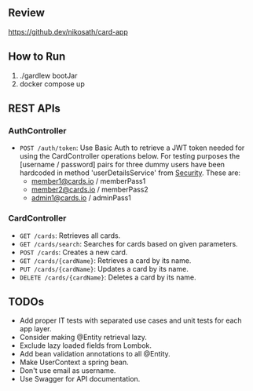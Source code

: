 ## Review

https://github.dev/nikosath/card-app

## How to Run

1. ./gardlew bootJar
2. docker compose up

## REST APIs

### AuthController
- `POST /auth/token`: Use Basic Auth to retrieve a JWT token needed for using the CardController operations below.
  For testing purposes the [username / password] pairs for three dummy users have been hardcoded
  in method 'userDetailsService' from [Security](src/main/java/cardapp/auth/SecurityConfig.java). These are:
    - member1@cards.io / memberPass1
    - member2@cards.io / memberPass2
    - admin1@cards.io / adminPass1

### CardController

- `GET /cards`: Retrieves all cards.
- `GET /cards/search`: Searches for cards based on given parameters.
- `POST /cards`: Creates a new card.
- `GET /cards/{cardName}`: Retrieves a card by its name.
- `PUT /cards/{cardName}`: Updates a card by its name.
- `DELETE /cards/{cardName}`: Deletes a card by its name.

## TODOs
- Add proper IT tests with separated use cases and unit tests for each app layer.
- Consider making @Entity retrieval lazy.
- Exclude lazy loaded fields from Lombok.
- Add bean validation annotations to all @Entity.
- Make UserContext a spring bean.
- Don't use email as username.
- Use Swagger for API documentation.
